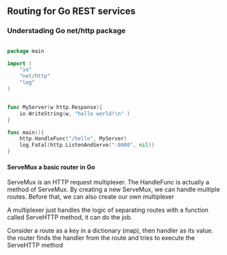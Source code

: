## Routing for Go REST services 

### Understading Go net/http package 

```go 

package main 

import (
    "io" 
    "net/http" 
    "log"
)


func MyServer(w http.Response){
    io.WriteString(w, "hello world!\n" )
}

func main(){
    http.HandleFunc("/hello", MyServer) 
    log.Fatal(http.ListenAndServe(":8000", nil))
}

``` 

#### ServeMux a basic router in Go 

ServeMux is an HTTP request multiplexer. The HandleFunc is actually a method 
of ServeMux. By creating a new ServeMux, we can handle multiple routes. 
Before that, we can also create our own multiplexer 

A multiplexer just handles the logic of separating routes with a function called ServeHTTP method, it can do the job.

Consider a route as a key in a dictionary (map), then handler as its value. 
the router finds the handler from the route and tries to execute the 
ServeHTTP method



